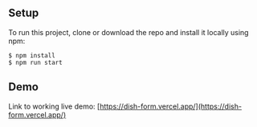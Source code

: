 ## Setup

To run this project, clone or download the repo and install it locally using npm:

```
$ npm install
$ npm run start
```

## Demo

Link to working live demo: [https://dish-form.vercel.app/](https://dish-form.vercel.app/)

